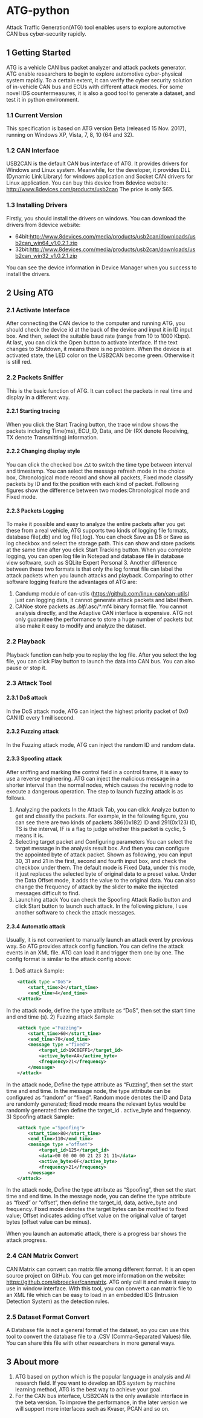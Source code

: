 # ATG-python
Attack Traffic Generation(ATG) tool enables users to explore automotive CAN bus cyber-security rapidly.
## 1 Getting Started
ATG is a vehicle CAN bus packet analyzer and attack packets generator. ATG enable researchers to begin to explore automotive cyber-physical system rapidly. To a certain extent, it can verify the cyber security solution of in-vehicle CAN bus and ECUs with different attack modes. For some novel IDS countermeasures, it is also a good tool to generate a dataset, and test it in python environment.
### 1.1 Current Version 
This specification is based on ATG version Beta (released 15 Nov. 2017), running on Windows XP, Vista, 7, 8, 10 (64 and 32).
### 1.2 CAN Interface
USB2CAN is the default CAN bus interface of ATG. It provides drivers for Windows and Linux system. Meanwhile, for the developer, it provides DLL (Dynamic Link Library) for windows application and Socket CAN drivers for Linux application.
You can buy this device from 8device website: http://www.8devices.com/products/usb2can The price is only $65.
### 1.3 Installing Drivers
Firstly, you should install the drivers on windows. You can download the drivers from 8device website: 
* 64bit:http://www.8devices.com/media/products/usb2can/downloads/usb2can_win64_v1.0.2.1.zip 
* 32bit:http://www.8devices.com/media/products/usb2can/downloads/usb2can_win32_v1.0.2.1.zip
 
You can see the device information in Device Manager when you success to install the drivers.

## 2 Using ATG
### 2.1 Activate Interface
After connecting the CAN device to the computer and running ATG, you should check the device id at the back of the device and input it in ID input box. And then, select the suitable baud rate (range from 10 to 1000 Kbps). At last, you can click the Open button to activate interface. If the text changes to Shutdown, it means there is no problem. When the device is at activated state, the LED color on the USB2CAN become green. Otherwise it is still red.  
### 2.2 Packets Sniffer
This is the basic function of ATG. It can collect the packets in real time and display in a different way. 
#### 2.2.1 Starting tracing
When you click the Start Tracing button, the trace window shows the packets including Time(ms), ECU_ID, Data, and Dir (RX denote Receiving, TX denote Transmitting) information.
#### 2.2.2 Changing display style
You can click the checked box △t to switch the time type between interval and timestamp. You can select the message refresh mode in the choice box, Chronological mode record and show all packets, Fixed mode classify packets by ID and fix the position with each kind of packet. Following figures show the difference between two modes:Chronological mode and Fixed mode.
#### 2.2.3 Packets Logging
To make it possible and easy to analyze the entire packets after you get these from a real vehicle, ATG supports two kinds of logging file formats, database file(.db) and log file(.log). You can check Save as DB or Save as log checkbox and select the storage path. This can show and store packets at the same time after you click Start Tracking button. When you complete logging, you can open log file in Notepad and database file in database view software, such as SQLite Expert Personal 3. Another difference between these two formats is that only the log format file can label the attack packets when you launch attacks and playback.
Comparing to other software logging feature the advantages of ATG are:  
1)	Candump module of can-utils  (https://github.com/linux-can/can-utils) just can logging data, it cannot generate attack packets and label them.
2)	CANoe  store packets as *.blf/*.asc/*.mf4 binary format file. You cannot analysis directly, and the Adaptive CAN interface is expensive.
ATG not only guarantee the performance to store a huge number of packets but also make it easy to modify and analyze the dataset. 
### 2.2 Playback
Playback function can help you to replay the log file. After you select the log file, you can click Play button to launch the data into CAN bus. You can also pause or stop it.
### 2.3 Attack Tool
#### 2.3.1 DoS attack
In the DoS attack mode, ATG can inject the highest priority packet of 0x0 CAN ID every 1 millisecond. 
#### 2.3.2 Fuzzing attack
In the Fuzzing attack mode, ATG can inject the random ID and random data.
#### 2.3.3 Spoofing attack
After sniffing and marking the control field in a control frame, it is easy to use a reverse engineering. ATG can inject the malicious message in a shorter interval than the normal nodes, which causes the receiving node to execute a dangerous operation.
The step to launch fuzzing attack is as follows.
1)	Analyzing the packets
In the Attack Tab, you can click Analyze button to get and classify the packets. For example, in the following figure, you can see there are two kinds of packets 386(0x182) ID and 291(0x123) ID, TS is the interval, IF is a flag to judge whether this packet is cyclic, 5 means it is.
2)	Selecting target packet and Configuring parameters
You can select the target message in the analysis result box. And then you can configure the appointed byte of attack packet. Shown as following, you can input 30, 31 and 21 in the first, second and fourth input box, and check the checkbox under them. The default mode is Fixed Data, under this mode, it just replaces the selected byte of original data to a preset value. Under the Data Offset mode, it adds the value to the original data. You can also change the frequency of attack by the slider to make the injected messages difficult to find. 
3)	Launching attack
You can check the Spoofing Attack Radio button and click Start button to launch such attack. In the following picture, I use another software to check the attack messages. 
#### 2.3.4 Automatic attack
Usually, it is not convenient to manually launch an attack event by previous way. So ATG provides attack config function. You can define the attack events in an XML file. ATG can load it and trigger them one by one.
The config format is similar to the attack config above:
1)	DoS attack 
Sample:
```XML
	<attack type ="DoS">
		<start_time>2</start_time>
		<end_time>4</end_time>
	</attack>
```
In the attack node, define the type attribute as “DoS”, then set the start time and end time (s).
2)	Fuzzing attack
Sample:
```XML
	<attack type ="Fuzzing">
		<start_time>60</start_time>
		<end_time>70</end_time>
		<message type ="fixed">
			<target_id>19C0EFF1</target_id>
			<active_byte>AA</active_byte>
			<frequency>21</frequency>
		</message>
	</attack>
```
In the attack node, Define the type attribute as “Fuzzing”, then set the start time and end time. In the message node, the type attribute can be configured as “random” or “fixed”. Random mode denotes the ID and Data are randomly generated; fixed mode means the relevant bytes would be randomly generated then define the target_id . active_byte and frequency.
3)	Spoofing attack
Sample:
```XML
	<attack type ="Spoofing">
		<start_time>80</start_time>
		<end_time>110</end_time>
		<message type ="offset">
			<target_id>125</target_id>
			<data>00 00 00 00 21 23 21 11</data>
			<active_byte>0F</active_byte>
			<frequency>21</frequency>
		</message>
	</attack>
```
In the attack node, Define the type attribute as “Spoofing”, then set the start time and end time. In the message node, you can define the type attribute as “fixed” or “offset”, then define the target_id, data, active_byte and frequency. Fixed mode denotes the target bytes can be modified to fixed value; Offset indicates adding offset value on the original value of target bytes (offset value can be minus).

When you launch an automatic attack, there is a progress bar shows the attack progress. 
 
### 2.4 CAN Matrix Convert
CAN Matrix can convert can matrix file among different format.
It is an open source project on GitHub. You can get more information on the website: https://github.com/ebroecker/canmatrix.
ATG only call it and make it easy to use in window interface. With this tool, you can convert a can matrix file to an XML file which can be easy to load in an embedded IDS (Intrusion Detection System) as the detection rules.
### 2.5 Dataset Format Convert
A Database file is not a general format of the dataset, so you can use this tool to convert the database file to a .CSV (Comma-Separated Values) file. You can share this file with other researchers in more general ways.
## 3 About more
1)	ATG based on python which is the popular language in analysis and AI research field. If you want to develop an IDS system by machine learning method, ATG is the best way to achieve your goal. 
2)	For the CAN bus interface, USB2CAN is the only available interface in the beta version. To improve the performance, in the later version we will support more interfaces such as Kvaser, PCAN and so on.


